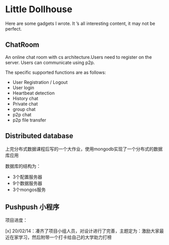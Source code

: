 # Little Dollhouse

Here are some gadgets I wrote. It ’s all interesting content, it may not be perfect.


## ChatRoom

An online chat room with cs architecture.Users need to register on the server. Users can communicate using p2p.

The specific supported functions are as follows:

+ User Registration / Logout
+ User login
+ Heartbeat detection
+ History chat
+ Private chat
+ group chat
+ p2p chat
+ p2p file transfer


## Distributed database

上完分布式数据课程后写的一个大作业，使用mongodb实现了一个分布式的数据库应用

数据库的结构为：

+ 3个配置服务器
+ 9个数据服务器
+ 3个mongos服务

## Pushpush 小程序

项目进度：

[x]    20/02/14：凑齐了项目小组人员，对设计进行了完善，主题定为：激励大家最近在家学习，然后附带一个打卡给自己的大学助力打榜

